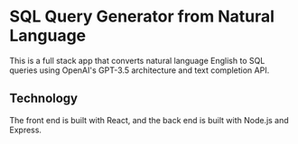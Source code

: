 # SQL Query Generator from Natural Language
This is a full stack app that converts natural language English to SQL queries using OpenAI's GPT-3.5 architecture and text completion API. 
## Technology
The front end is built with React, and the back end is built with Node.js and Express.

